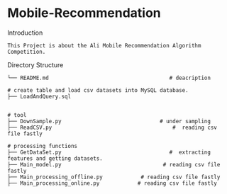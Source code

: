 # Mobile-Recommendation


Introduction
    
    This Project is about the Ali Mobile Recommendation Algorithm Competition.
    

Directory Structure

	└── README.md                                      # deacription

	# create table and load csv datasets into MySQL database.
	├── LoadAndQuery.sql      


	# tool
	├── DownSample.py                               # under sampling
	├── ReadCSV.py                                      #  reading csv file fastly

	# processing functions
	├── GetDataSet.py                                  #  extracting features and getting datasets. 
	├── Main_model.py                                # reading csv file fastly
	├── Main_processing_offline.py            # reading csv file fastly
	├── Main_processing_online.py            # reading csv file fastly



